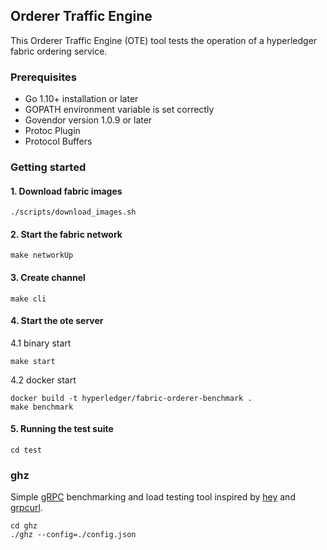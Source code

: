 ## Orderer Traffic Engine
This Orderer Traffic Engine (OTE) tool tests the operation of a
hyperledger fabric ordering service.

### Prerequisites
- Go 1.10+ installation or later
- GOPATH environment variable is set correctly
- Govendor version 1.0.9 or later
- Protoc Plugin
- Protocol Buffers

### Getting started
#### 1. Download fabric images
```
./scripts/download_images.sh
```
#### 2. Start the fabric network
```
make networkUp
```
#### 3. Create channel
```
make cli
```
#### 4. Start the ote server
4.1 binary start 
```
make start
```
4.2 docker start
```
docker build -t hyperledger/fabric-orderer-benchmark .
make benchmark
```

#### 5. Running the test suite
```
cd test
```



### ghz 
Simple [gRPC](http://grpc.io/) benchmarking and load testing tool inspired by [hey](https://github.com/rakyll/hey/) and [grpcurl](https://github.com/fullstorydev/grpcurl).

```
cd ghz
./ghz --config=./config.json 
```
